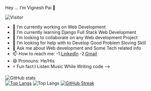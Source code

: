 Hey ... 
I'm Vignesh Pai 👋

![Visitor](https://visitor-badge.laobi.icu/badge?page_id=vigneshpai7.vigneshpai7)
- 🔭 I’m currently working on Web Development
- 🌱 I’m currently learning Django Full Stack Web Development
- 👯 I’m looking to collaborate on any Web development Project
- 🤔 I’m looking for help with to Develop Good Problem Sloving Skill 
- 💬 Ask me about Web development and Some Tech related info
- 📫 How to reach me: 
-1.[LinkedIn](https://www.linkedin.com/in/vignesh-p-66b0a7188/)
-2.[Gmail](paivignesh17@gmail.com)
- 😄 Pronouns: He/His
- ⚡ Fun fact:I Listen Music While Writing code
-->

![GitHub stats](https://github-readme-stats.vercel.app/api?username=vigneshpai7&show_icons=true&theme=tokyonight)<br>
[![Top Langs](https://github-readme-stats.vercel.app/api/top-langs/?username=vigneshpai7&layout=compact)](https://github.com/anuraghazra/github-readme-stats)
![Top Langs](https://github-readme-stats.vercel.app/api/top-langs/?username=vigneshpai7&theme=tokyonight)
[![GitHub Streak](https://github-readme-streak-stats.herokuapp.com/?user=vigneshpai7&theme=dark)](https://git.io/streak-stats)
